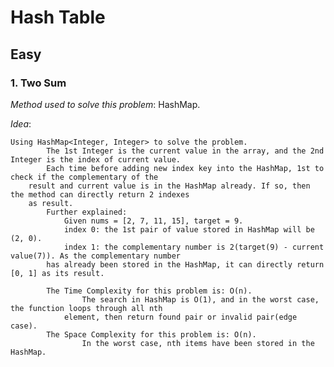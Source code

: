 # Hash Table

## Easy
### 1. Two Sum
*Method used to solve this problem*: HashMap.

*Idea*:
    
    Using HashMap<Integer, Integer> to solve the problem.
            The 1st Integer is the current value in the array, and the 2nd Integer is the index of current value.
            Each time before adding new index key into the HashMap, 1st to check if the complementary of the 
        result and current value is in the HashMap already. If so, then the method can directly return 2 indexes
        as result.
            Further explained:
                Given nums = [2, 7, 11, 15], target = 9.
                index 0: the 1st pair of value stored in HashMap will be (2, 0).
                index 1: the complementary number is 2(target(9) - current value(7)). As the complementary number 
            has already been stored in the HashMap, it can directly return [0, 1] as its result.
            
            The Time Complexity for this problem is: O(n).
                    The search in HashMap is O(1), and in the worst case, the function loops through all nth 
                element, then return found pair or invalid pair(edge case).
            The Space Complexity for this problem is: O(n).
                    In the worst case, nth items have been stored in the HashMap.
         